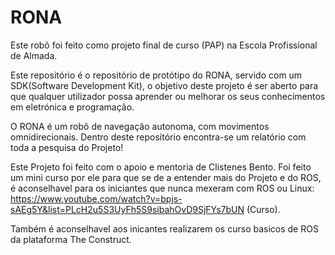 # RONA
Este robô foi feito como projeto final de curso (PAP) na Escola Profissional de Almada.

Este repositório é o repositório de protótipo do RONA, servido com um SDK(Software Development Kit), o objetivo deste projeto é ser aberto para que qualquer utilizador possa aprender ou melhorar os seus conhecimentos em eletrónica e programação. 

O RONA é um robô de navegação autonoma, com movimentos omnidirecionais. Dentro deste repositório encontra-se um relatório com toda a pesquisa do Projeto!

Este Projeto foi feito com o apoio e mentoria de Clistenes Bento.
Foi feito um mini curso por ele para que se de a entender mais do Projeto e do ROS, é aconselhavel para os iniciantes que nunca mexeram com ROS ou Linux:
https://www.youtube.com/watch?v=bpjs-sAEg5Y&list=PLcH2u5S3UyFh5S9sibahOvD9SjFYs7bUN (Curso).

Também é aconselhavel aos inicantes realizarem os curso basicos de ROS da plataforma The Construct.
